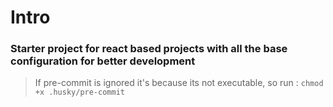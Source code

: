 # Intro

### Starter project for react based projects with all the base configuration for better development

> If pre-commit is ignored it's because its not executable, so run : `chmod +x .husky/pre-commit`